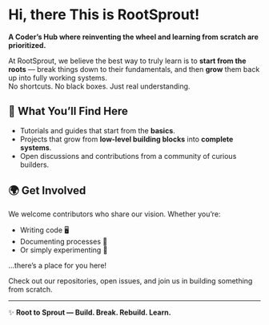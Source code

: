 # Hi, there This is RootSprout!

**A Coder’s Hub where reinventing the wheel and learning from scratch are prioritized.**

At RootSprout, we believe the best way to truly learn is to **start from the roots** — break things down to their fundamentals, and then **grow** them back up into fully working systems.  
No shortcuts. No black boxes. Just real understanding.  


## 📂 What You’ll Find Here
- Tutorials and guides that start from the **basics**.  
- Projects that grow from **low-level building blocks** into **complete systems**.  
- Open discussions and contributions from a community of curious builders.  


## 🌍 Get Involved
We welcome contributors who share our vision. Whether you’re:  
- Writing code 🖥️  
- Documenting processes 📝  
- Or simply experimenting 🔬  

…there’s a place for you here!  

Check out our repositories, open issues, and join us in building something from scratch.  

---

✨ **Root to Sprout — Build. Break. Rebuild. Learn.**
